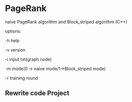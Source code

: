 # PageRank
naive PageRank algorithm and Block_striped algorithm (C++)

options:

-h help

-v version

-i input txt(graph node)

-m mode(0 -> naive mode/1->Block_striped mode)

-r training round

## Rewrite code Project
